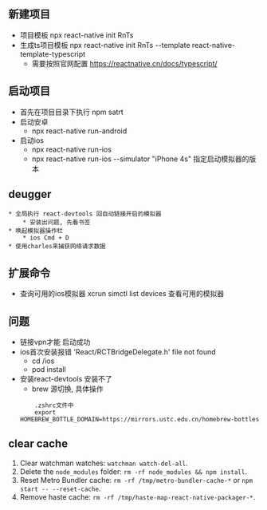 ## 新建项目
* 项目模板      npx react-native init RnTs
* 生成ts项目模板 npx react-native init RnTs --template react-native-template-typescript
    * 需要按照官网配置 https://reactnative.cn/docs/typescript/

## 启动项目
* 首先在项目目录下执行 npm satrt
* 启动安卓
    * npx react-native run-android
* 启动ios
    * npx react-native run-ios
    * npx react-native run-ios --simulator "iPhone 4s" 指定启动模拟器的版本 

## deugger
    * 全局执行 react-devtools 回自动链接开启的模拟器
        * 安装出问题, 先看书签
    * 唤起模拟器操作栏
        * ios Cmd + D
    * 使用charles来捕获网络请求数据

## 扩展命令
* 查询可用的ios模拟器 xcrun simctl list devices 查看可用的模拟器

## 问题
* 链接vpn才能 启动成功
* ios首次安装报错 'React/RCTBridgeDelegate.h' file not found
    * cd /ios 
    * pod install
* 安装react-devtools 安装不了
    * brew 源切换, 具体操作
    ```
        .zshrc文件中
        export HOMEBREW_BOTTLE_DOMAIN=https://mirrors.ustc.edu.cn/homebrew-bottles
    ```

## clear cache
1. Clear watchman watches: `watchman watch-del-all`.
2. Delete the `node_modules` folder: `rm -rf node_modules && npm install`.
3. Reset Metro Bundler cache: `rm -rf /tmp/metro-bundler-cache-*` or `npm start -- --reset-cache`.  
4. Remove haste cache: `rm -rf /tmp/haste-map-react-native-packager-*`.